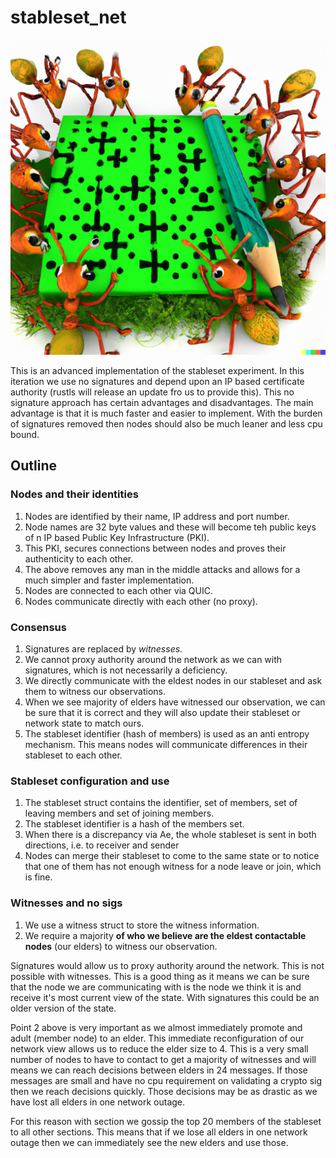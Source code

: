 # stableset_net

![Alt text](assets/ant.png?raw=true "Here come the ants")

This is an advanced implementation of the stableset experiment. In this iteration we use no signatures and depend upon an IP based certificate authority (rustls will release an update fro us to provide this). This no signature approach has certain advantages and disadvantages. The main advantage is that it is much faster and easier to implement. With the burden of signatures removed then nodes should also be much leaner and less cpu bound. 

## Outline

### Nodes and their identities 

1. Nodes are identified by their name, IP address and port number.
2. Node names are 32 byte values and these will become teh public keys of n IP based Public Key Infrastructure (PKI).
3. This PKI, secures connections between nodes and proves their authenticity to each other.
4. The above removes any man in the middle attacks and allows for a much simpler and faster implementation. 
5. Nodes are connected to each other via QUIC.
6. Nodes communicate directly with each other (no proxy).

### Consensus 

1. Signatures are replaced by *witnesses*. 
2. We cannot proxy authority around the network as we can with signatures, which is not necessarily a deficiency.
3. We directly communicate with the eldest nodes in our stableset and ask them to witness our observations.
4. When we see majority of elders have witnessed our observation, we can be sure that it is correct and they will also update their stableset or network state to match ours.
5. The stableset identifier (hash of members) is used as an anti entropy mechanism. This means nodes will communicate differences in their stableset to each other.

### Stableset configuration and use 

1. The stableset struct contains the identifier, set of members, set of leaving members and set of joining members. 
2. The stableset identifier is a hash of the members set.
3. When there is a discrepancy via Ae, the whole stableset is sent in both directions, i.e. to receiver and sender
4. Nodes can merge their stableset to come to the same state or to notice that one of them has not enough witness for a node leave or join, which is fine.

### Witnesses and no sigs 

1. We use a witness struct to store the witness information.
2. We require a majority **of who we believe are the eldest contactable nodes** (our elders) to witness our observation.

Signatures would allow us to proxy authority around the network. This is not possible with witnesses. This is a good thing as it means we can be sure that the node we are communicating with is the node we think it is and receive it's most current view of the state. With signatures this could be an older version of the state.

Point 2 above is very important as we almost immediately promote and adult (member node) to an elder. This immediate reconfiguration of our network view allows us to reduce the elder size to 4. This is a very small number of nodes to have to contact to get a majority of witnesses and will means we can reach decisions between elders in 24 messages. If those messages are small and have no cpu requirement on validating a crypto sig then we reach decisions quickly. Those decisions may be as drastic as we have lost all elders in one network outage.  

For this reason with section we gossip the top 20 members of the stableset to all other sections. This means that if we lose all elders in one network outage then we can immediately see the new elders and use those. 

